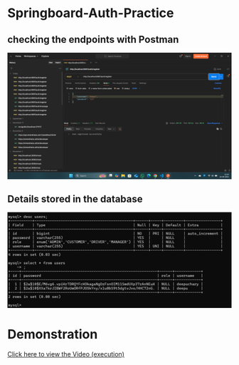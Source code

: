 ﻿# Springboard-Auth-Practice
 ## checking the endpoints with Postman
 ![](./output.png)
 ## Details stored in the database
  ![](./output2.png)
 # Demonstration  
[Click here to view the Video (execution)](https://www.linkedin.com/posts/deepuchary03_springboot-mysql-postman-activity-7376652855144857600-j5Uf?utm_source=share&utm_medium=member_desktop&rcm=ACoAAE42qdkB_Akn5u_1EK9198sWAOjY5wL1-Bc)




